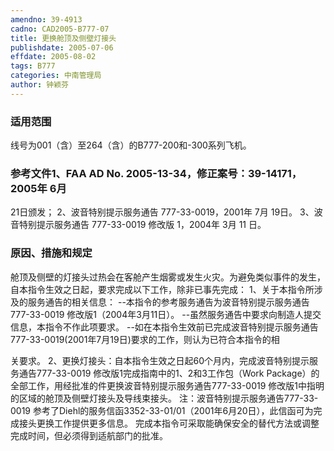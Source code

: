 ```yaml
---
amendno: 39-4913
cadno: CAD2005-B777-07
title: 更换舱顶及侧壁灯接头
publishdate: 2005-07-06
effdate: 2005-08-02
tags: B777
categories: 中南管理局
author: 钟颖芬
---
```


### 适用范围 
线号为001（含）至264（含）的B777-200和-300系列飞机。

<!--more-->
### 参考文件1、FAA AD No. 2005-13-34，修正案号：39-14171，2005年 6月 
21日颁发； 2、波音特别提示服务通告 777-33-0019，2001年 7月 19日。 3、波音特别提示服务通告 777-33-0019 修改版 1，2004年 3月 11
日。

### 原因、措施和规定 
舱顶及侧壁的灯接头过热会在客舱产生烟雾或发生火灾。为避免类似事件的发生，自本指令生效之日起，要求完成以下工作，除非已事先完成： 
1、关于本指令所涉及的服务通告的相关信息：     --本指令的参考服务通告为波音特别提示服务通告777-33-0019 
修改版1（2004年3月11日）。     --虽然服务通告中要求向制造人提交信息，本指令不作此项要求。    --如在本指令生效前已完成波音特别提示服务通告
777-33-0019(2001年7月19日)要求的工作，则认为已符合本指令的相
  
关要求。 
    2、更换灯接头：自本指令生效之日起60个月内，完成波音特别提示服务通告777-33-0019 修改版1完成指南中的1、2和3工作包（Work Package）的全部工作，用经批准的件更换波音特别提示服务通告777-33-0019 修改版1中指明的区域的舱顶及侧壁灯接头及导线束接头。 
    注：波音特别提示服务通告777-33-0019 参考了Diehl的服务信函3352-33-01/01（2001年6月20日），此信函可为完成接头更换工作提供更多信息。 
    完成本指令可采取能确保安全的替代方法或调整完成时间，但必须得到适航部门的批准。 
